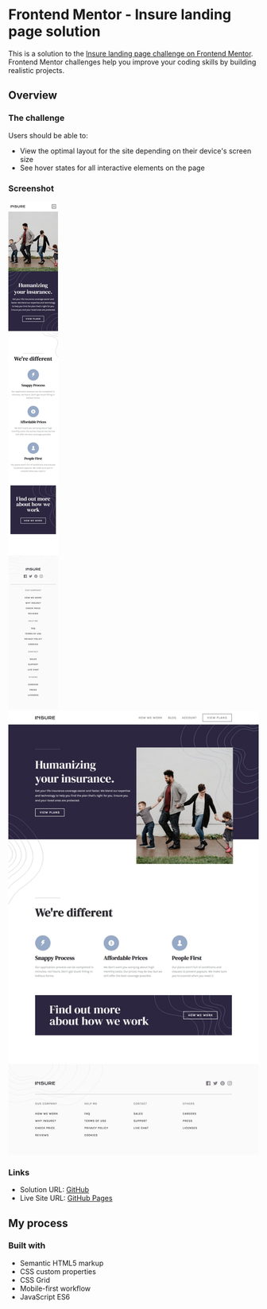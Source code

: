 # Frontend Mentor - Insure landing page solution

This is a solution to the [Insure landing page challenge on Frontend Mentor](https://www.frontendmentor.io/challenges/insure-landing-page-uTU68JV8). Frontend Mentor challenges help you improve your coding skills by building realistic projects.

## Overview

### The challenge

Users should be able to:

- View the optimal layout for the site depending on their device's screen size
- See hover states for all interactive elements on the page

### Screenshot

![](./mobile.jpeg)
![](./desktop.jpeg)

### Links

- Solution URL: [GitHub](https://github.com/leemander/Frontend-Mentor-Projects/tree/main/insure-landing-page-master)
- Live Site URL: [GitHub Pages](https://leemander.github.io/Frontend-Mentor-Projects/insure-landing-page-master/)

## My process

### Built with

- Semantic HTML5 markup
- CSS custom properties
- CSS Grid
- Mobile-first workflow
- JavaScript ES6
